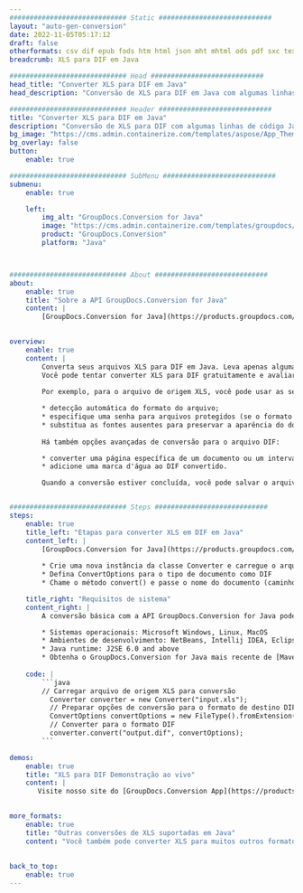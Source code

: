 ```yaml
---
############################# Static ############################
layout: "auto-gen-conversion"
date: 2022-11-05T05:17:12
draft: false
otherformats: csv dif epub fods htm html json mht mhtml ods pdf sxc tex tsv xlam xls xlsb xlsm xlsx xlt xltm xltx xml xps
breadcrumb: XLS para DIF em Java

############################# Head ############################
head_title: "Converter XLS para DIF em Java"
head_description: "Conversão de XLS para DIF em Java com algumas linhas de código. Converta mais de 160 formatos de arquivo usando a API de conversão de documentos do GroupDocs para Java"

############################# Header ############################
title: "Converter XLS para DIF em Java"
description: "Conversão de XLS para DIF com algumas linhas de código Java"
bg_image: "https://cms.admin.containerize.com/templates/aspose/App_Themes/V3/images/bg/header1.png"
bg_overlay: false
button:
    enable: true

############################# SubMenu ############################
submenu:
    enable: true

    left:
        img_alt: "GroupDocs.Conversion for Java"
        image: "https://cms.admin.containerize.com/templates/groupdocs/images/product-logos/90x90-noborder/groupdocs-conversion-java.png"
        product: "GroupDocs.Conversion"
        platform: "Java"



############################# About ############################
about:
    enable: true
    title: "Sobre a API GroupDocs.Conversion for Java"
    content: |
        [GroupDocs.Conversion for Java](https://products.groupdocs.com/conversion/java/) é uma API avançada de conversão de formato de arquivo para conversão entre formatos populares de imagem e documento, como Microsoft Office, OpenDocument, PDF, HTML, e-mail, CAD. e muito mais com apenas algumas linhas de código. A API nativa detecta automaticamente os formatos dos documentos originais e oferece muitas opções para personalizar os documentos convertidos. Juntamente com a função de extrair informações de um documento, ele também suporta o armazenamento em cache dos resultados da conversão para o disco local por padrão. No entanto, qualquer tipo de armazenamento em cache pode ser suportado pela implementação das interfaces apropriadas - Amazon S3, Dropbox, Google Drive, Windows Azure, Reddis ou quaisquer outras.
    

overview:
    enable: true
    content: |
        Converta seus arquivos XLS para DIF em Java. Leva apenas algumas linhas de código Java em qualquer plataforma de sua escolha, como Windows, Linux, macOS.
        Você pode tentar converter XLS para DIF gratuitamente e avaliar a qualidade dos resultados da conversão. Junto com scripts de conversão de arquivo simples, você pode tentar opções mais sofisticadas para carregar o arquivo de origem XLS e armazenar a saída DIF. 
        
        Por exemplo, para o arquivo de origem XLS, você pode usar as seguintes opções de carregamento:

        * detecção automática do formato do arquivo;
        * especifique uma senha para arquivos protegidos (se o formato de arquivo for compatível);
        * substitua as fontes ausentes para preservar a aparência do documento.
        
        Há também opções avançadas de conversão para o arquivo DIF:

        * converter uma página específica de um documento ou um intervalo de páginas;
        * adicione uma marca d'água ao DIF convertido.

        Quando a conversão estiver concluída, você pode salvar o arquivo DIF no caminho do arquivo local ou em qualquer armazenamento de terceiros, como FTP, Amazon S3, Google Drive, Dropbox etc. Observe - para converter XLS para DIF, você não precisa instalar nenhum software adicional, como MS Office, Open Office, Adobe Acrobat Reader etc.


############################# Steps ############################
steps:
    enable: true
    title_left: "Etapas para converter XLS em DIF em Java"
    content_left: |
        [GroupDocs.Conversion for Java](https://products.groupdocs.com/conversion/java/) permite que os desenvolvedores convertam facilmente o arquivo XLS para DIF com algumas linhas de código.
        
        * Crie uma nova instância da classe Converter e carregue o arquivo XLS com o caminho completo
        * Defina ConvertOptions para o tipo de documento como DIF
        * Chame o método convert() e passe o nome do documento (caminho completo) e formato (DIF) como parâmetro

    title_right: "Requisitos de sistema"
    content_right: |
        A conversão básica com a API GroupDocs.Conversion for Java pode ser feita com apenas algumas linhas de código. Nossas APIs são suportadas em todas as principais plataformas e sistemas operacionais. Antes de executar o código abaixo, certifique-se de ter os seguintes pré-requisitos instalados em seu sistema.

        * Sistemas operacionais: Microsoft Windows, Linux, MacOS
        * Ambientes de desenvolvimento: NetBeans, Intellij IDEA, Eclipse, etc.
        * Java runtime: J2SE 6.0 and above
        * Obtenha o GroupDocs.Conversion for Java mais recente de [Maven](https://repository.groupdocs.com/webapp/#/artifacts/browse/tree/General/repo/com/groupdocs/groupdocs-conversion)
         
    code: |
        ```java    
        // Carregar arquivo de origem XLS para conversão
          Converter converter = new Converter("input.xls");
          // Preparar opções de conversão para o formato de destino DIF
          ConvertOptions convertOptions = new FileType().fromExtension("dif").getConvertOptions();
          // Converter para o formato DIF
          converter.convert("output.dif", convertOptions);
        ```

demos:
    enable: true
    title: "XLS para DIF Demonstração ao vivo"
    content: |
       Visite nosso site do [GroupDocs.Conversion App](https://products.groupdocs.app/conversion/family) e experimente a conversão de XLS para DIF agora. A demonstração gratuita tem os seguintes benefícios
          

more_formats:
    enable: true
    title: "Outras conversões de XLS suportadas em Java"
    content: "Você também pode converter XLS para muitos outros formatos de arquivo. Por favor, veja a lista abaixo."
       
       
back_to_top:
    enable: true
---
```

